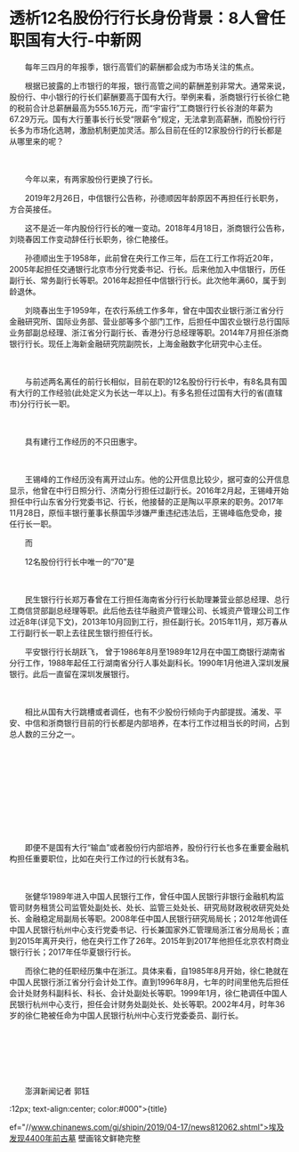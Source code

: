 # 透析12名股份行行长身份背景：8人曾任职国有大行-中新网

　　每年三四月的年报季，银行高管们的薪酬都会成为市场关注的焦点。

　　根据已披露的上市银行的年报，银行高管之间的薪酬差别非常大。通常来说，股份行、中小银行的行长们薪酬要高于国有大行。举例来看，浙商银行行长徐仁艳的税前合计总薪酬最高为555.16万元，而“宇宙行”工商银行行长谷澍的年薪为67.29万元。国有大行董事长行长受“限薪令”规定，无法拿到高薪酬，而股份行行长多为市场化选聘，激励机制更加灵活。那么目前在任的12家股份行的行长都是从哪里来的呢？

　　

　　今年以来，有两家股份行更换了行长。

　　2019年2月26日，中信银行公告称，孙德顺因年龄原因不再担任行长职务，方合英接任。

　　这不是近一年内股份行行长的唯一变动。2018年4月18日，浙商银行公告称，刘晓春因工作变动辞任行长职务，徐仁艳接任。

　　孙德顺出生于1958年，此前曾在央行工作三年，后在工行工作将近20年，2005年起担任交通银行北京市分行党委书记、行长。后来他加入中信银行，历任副行长、常务副行长等职。2016年起担任中信银行行长。此次他年满60，属于到龄退休。

　　刘晓春出生于1959年，在农行系统工作多年，曾在中国农业银行浙江省分行金融研究所、国际业务部、营业部等多个部门工作，后担任中国农业银行总行国际业务部副总经理、浙江省分行副行长、香港分行总经理等职。2014年7月担任浙商银行行长。现任上海新金融研究院副院长，上海金融数字化研究中心主任。

　　

　　与前述两名离任的前行长相似，目前在职的12名股份行行长中，有8名具有国有大行的工作经验(此处定义为长达一年以上)。有多名担任过国有大行的省(直辖市)分行行长一职。

　　

　　具有建行工作经历的不只田惠宇。

　　

　　王锡峰的工作经历没有离开过山东。他的公开信息比较少，据可查的公开信息显示，他曾在中行日照分行、济南分行担任过副行长。2016年2月起，王锡峰开始担任中行山东省分行党委书记、行长，他接替的正是陶以平原来的职务。2017年11月28日，原恒丰银行董事长蔡国华涉嫌严重违纪违法后，王锡峰临危受命，接任行长一职。

　　而

　　12名股份行行长中唯一的“70”是

　　

　　民生银行行长郑万春曾在工行担任海南省分行行长助理兼营业部总经理、总行工商信贷部副总经理等职。此后他去往华融资产管理公司、长城资产管理公司工作过近8年(详见下文)，2013年10月回到工行，担任副行长。2015年11月，郑万春从工行副行长一职上去往民生银行担任行长。

　　平安银行行长胡跃飞， 曾于1986年8月至1989年12月在中国工商银行湖南省分行工作，1988年起任工行湖南省分行人事处副科长。1990年1月他进入深圳发展银行。此后一直留在深圳发展银行。

　　

　　相比从国有大行跳槽或者调任，也有不少股份行倾向于内部提拔。浦发、平安、中信和浙商银行目前的行长都是内部培养，在本行工作过相当长的时间，占到总人数的三分之一。

　　

　　

　　

　　

　　

　　即便不是国有大行“输血”或者股份行内部培养，股份行行长也多在重要金融机构担任重要职位，比如在央行工作过的行长就有3名。

　　

　　张健华1989年进入中国人民银行工作，曾任中国人民银行非银行金融机构监管司财务租赁公司监管处副处长、处长、监管三处处长、研究局财政税收研究处处长、金融稳定局副局长等职。2008年任中国人民银行研究局局长；2012年他调任中国人民银行杭州中心支行党委书记、行长兼国家外汇管理局浙江省分局局长；直到2015年离开央行，他在央行工作了26年。2015年到2017年他担任北京农村商业银行行长；2017年任华夏银行行长。

　　而徐仁艳的任职经历集中在浙江。具体来看，自1985年8月开始，徐仁艳就在中国人民银行浙江省分行会计处工作。直到1996年8月，七年的时间里他先后担任会计处财务科副科长、科长、会计处副处长等职。1999年1月，徐仁艳调任中国人民银行杭州中心支行，担任会计财务处副处长、处长等职。2002年4月，时年36岁的徐仁艳被任命为中国人民银行杭州中心支行党委委员、副行长。

　　

　　

　　

　　澎湃新闻记者 郭钰

:12px; text-align:center; color:#000">{title}

ef="//www.chinanews.com/gj/shipin/2019/04-17/news812062.shtml">埃及发现4400年前古墓 壁画铭文鲜艳完整
